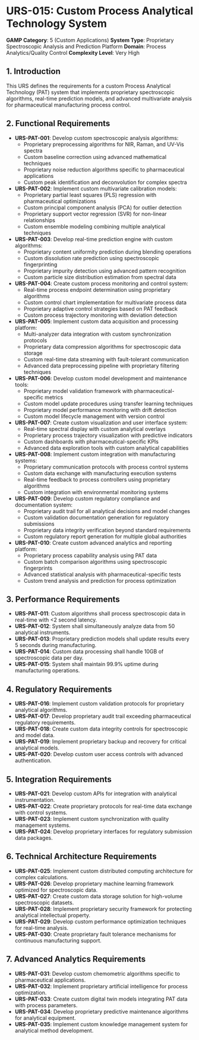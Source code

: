 # URS-015: Custom Process Analytical Technology System
**GAMP Category**: 5 (Custom Applications)
**System Type**: Proprietary Spectroscopic Analysis and Prediction Platform
**Domain**: Process Analytics/Quality Control
**Complexity Level**: Very High

## 1. Introduction
This URS defines the requirements for a custom Process Analytical Technology (PAT) system that implements proprietary spectroscopic algorithms, real-time prediction models, and advanced multivariate analysis for pharmaceutical manufacturing process control.

## 2. Functional Requirements
- **URS-PAT-001**: Develop custom spectroscopic analysis algorithms:
  - Proprietary preprocessing algorithms for NIR, Raman, and UV-Vis spectra
  - Custom baseline correction using advanced mathematical techniques
  - Proprietary noise reduction algorithms specific to pharmaceutical applications
  - Custom peak identification and deconvolution for complex spectra
- **URS-PAT-002**: Implement custom multivariate calibration models:
  - Proprietary partial least squares (PLS) regression with pharmaceutical optimizations
  - Custom principal component analysis (PCA) for outlier detection
  - Proprietary support vector regression (SVR) for non-linear relationships
  - Custom ensemble modeling combining multiple analytical techniques
- **URS-PAT-003**: Develop real-time prediction engine with custom algorithms:
  - Proprietary content uniformity prediction during blending operations
  - Custom dissolution rate prediction using spectroscopic fingerprinting
  - Proprietary impurity detection using advanced pattern recognition
  - Custom particle size distribution estimation from spectral data
- **URS-PAT-004**: Create custom process monitoring and control system:
  - Real-time process endpoint determination using proprietary algorithms
  - Custom control chart implementation for multivariate process data
  - Proprietary adaptive control strategies based on PAT feedback
  - Custom process trajectory monitoring with deviation detection
- **URS-PAT-005**: Implement custom data acquisition and processing platform:
  - Multi-analyzer data integration with custom synchronization protocols
  - Proprietary data compression algorithms for spectroscopic data storage
  - Custom real-time data streaming with fault-tolerant communication
  - Advanced data preprocessing pipeline with proprietary filtering techniques
- **URS-PAT-006**: Develop custom model development and maintenance tools:
  - Proprietary model validation framework with pharmaceutical-specific metrics
  - Custom model update procedures using transfer learning techniques
  - Proprietary model performance monitoring with drift detection
  - Custom model lifecycle management with version control
- **URS-PAT-007**: Create custom visualization and user interface system:
  - Real-time spectral display with custom analytical overlays
  - Proprietary process trajectory visualization with predictive indicators
  - Custom dashboards with pharmaceutical-specific KPIs
  - Advanced data exploration tools with custom analytical capabilities
- **URS-PAT-008**: Implement custom integration with manufacturing systems:
  - Proprietary communication protocols with process control systems
  - Custom data exchange with manufacturing execution systems
  - Real-time feedback to process controllers using proprietary algorithms
  - Custom integration with environmental monitoring systems
- **URS-PAT-009**: Develop custom regulatory compliance and documentation system:
  - Proprietary audit trail for all analytical decisions and model changes
  - Custom validation documentation generation for regulatory submissions
  - Proprietary data integrity verification beyond standard requirements
  - Custom regulatory report generation for multiple global authorities
- **URS-PAT-010**: Create custom advanced analytics and reporting platform:
  - Proprietary process capability analysis using PAT data
  - Custom batch comparison algorithms using spectroscopic fingerprints
  - Advanced statistical analysis with pharmaceutical-specific tests
  - Custom trend analysis and prediction for process optimization

## 3. Performance Requirements
- **URS-PAT-011**: Custom algorithms shall process spectroscopic data in real-time with <2 second latency.
- **URS-PAT-012**: System shall simultaneously analyze data from 50 analytical instruments.
- **URS-PAT-013**: Proprietary prediction models shall update results every 5 seconds during manufacturing.
- **URS-PAT-014**: Custom data processing shall handle 10GB of spectroscopic data per day.
- **URS-PAT-015**: System shall maintain 99.9% uptime during manufacturing operations.

## 4. Regulatory Requirements
- **URS-PAT-016**: Implement custom validation protocols for proprietary analytical algorithms.
- **URS-PAT-017**: Develop proprietary audit trail exceeding pharmaceutical regulatory requirements.
- **URS-PAT-018**: Create custom data integrity controls for spectroscopic and model data.
- **URS-PAT-019**: Implement proprietary backup and recovery for critical analytical models.
- **URS-PAT-020**: Develop custom user access controls with advanced authentication.

## 5. Integration Requirements
- **URS-PAT-021**: Develop custom APIs for integration with analytical instrumentation.
- **URS-PAT-022**: Create proprietary protocols for real-time data exchange with control systems.
- **URS-PAT-023**: Implement custom synchronization with quality management systems.
- **URS-PAT-024**: Develop proprietary interfaces for regulatory submission data packages.

## 6. Technical Architecture Requirements
- **URS-PAT-025**: Implement custom distributed computing architecture for complex calculations.
- **URS-PAT-026**: Develop proprietary machine learning framework optimized for spectroscopic data.
- **URS-PAT-027**: Create custom data storage solution for high-volume spectroscopic datasets.
- **URS-PAT-028**: Implement proprietary security framework for protecting analytical intellectual property.
- **URS-PAT-029**: Develop custom performance optimization techniques for real-time analysis.
- **URS-PAT-030**: Create proprietary fault tolerance mechanisms for continuous manufacturing support.

## 7. Advanced Analytics Requirements
- **URS-PAT-031**: Develop custom chemometric algorithms specific to pharmaceutical applications.
- **URS-PAT-032**: Implement proprietary artificial intelligence for process optimization.
- **URS-PAT-033**: Create custom digital twin models integrating PAT data with process parameters.
- **URS-PAT-034**: Develop proprietary predictive maintenance algorithms for analytical equipment.
- **URS-PAT-035**: Implement custom knowledge management system for analytical method development.